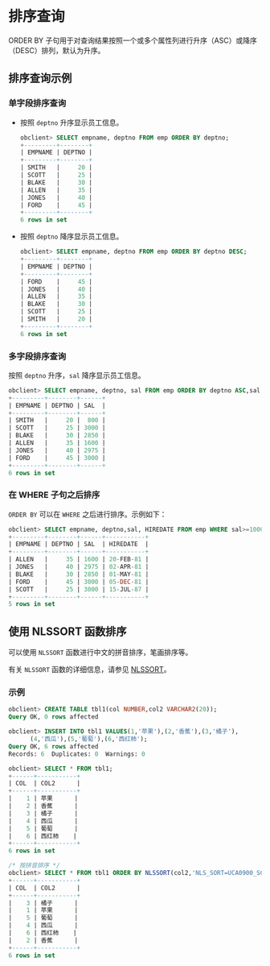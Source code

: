 # 排序查询

ORDER BY 子句用于对查询结果按照一个或多个属性列进行升序（ASC）或降序（DESC）排列，默认为升序。

## 排序查询示例

### 单字段排序查询

* 按照 `deptno` 升序显示员工信息。

  ```sql
  obclient> SELECT empname, deptno FROM emp ORDER BY deptno;
  +---------+--------+
  | EMPNAME | DEPTNO |
  +---------+--------+
  | SMITH   |     20 |
  | SCOTT   |     25 |
  | BLAKE   |     30 |
  | ALLEN   |     35 |
  | JONES   |     40 |
  | FORD    |     45 |
  +---------+--------+
  6 rows in set
  ```

* 按照 `deptno` 降序显示员工信息。

  ```sql
  obclient> SELECT empname, deptno FROM emp ORDER BY deptno DESC;
  +---------+--------+
  | EMPNAME | DEPTNO |
  +---------+--------+
  | FORD    |     45 |
  | JONES   |     40 |
  | ALLEN   |     35 |
  | BLAKE   |     30 |
  | SCOTT   |     25 |
  | SMITH   |     20 |
  +---------+--------+
  6 rows in set
  ```

### 多字段排序查询

按照 `deptno` 升序，`sal` 降序显示员工信息。

```sql
obclient> SELECT empname, deptno, sal FROM emp ORDER BY deptno ASC,sal DESC;
+---------+--------+------+
| EMPNAME | DEPTNO | SAL  |
+---------+--------+------+
| SMITH   |     20 |  800 |
| SCOTT   |     25 | 3000 |
| BLAKE   |     30 | 2850 |
| ALLEN   |     35 | 1600 |
| JONES   |     40 | 2975 |
| FORD    |     45 | 3000 |
+---------+--------+------+
6 rows in set
```

### 在 WHERE 子句之后排序

`ORDER BY` 可以在 `WHERE` 之后进行排序。示例如下：

```sql
obclient> SELECT empname, deptno,sal, HIREDATE FROM emp WHERE sal>=1000 ORDER BY HIREDATE;
+---------+--------+------+-----------+
| EMPNAME | DEPTNO | SAL  | HIREDATE  |
+---------+--------+------+-----------+
| ALLEN   |     35 | 1600 | 20-FEB-81 |
| JONES   |     40 | 2975 | 02-APR-81 |
| BLAKE   |     30 | 2850 | 01-MAY-81 |
| FORD    |     45 | 3000 | 05-DEC-81 |
| SCOTT   |     25 | 3000 | 15-JUL-87 |
+---------+--------+------+-----------+
5 rows in set
```

## 使用 NLSSORT 函数排序

可以使用 `NLSSORT` 函数进行中文的拼音排序，笔画排序等。

有关 `NLSSORT` 函数的详细信息，请参见 [NLSSORT](../../../7.reference/4.development-guide-refactoring/1.sql-syntax/3.common-tenant-of-oracle-mode/5.functions-of-oracle-mode/2.single-row-functions-of-oracle-mode/2.string-functions-that-return-a-string-of-oracle-mode/8.nlssort-of-oracle-mode.md)。

### 示例

```sql
obclient> CREATE TABLE tbl1(col NUMBER,col2 VARCHAR2(20));
Query OK, 0 rows affected

obclient> INSERT INTO tbl1 VALUES(1,'苹果'),(2,'香蕉'),(3,'橘子'),
      (4,'西瓜'),(5,'葡萄'),(6,'西红柿');
Query OK, 6 rows affected
Records: 6  Duplicates: 0  Warnings: 0

obclient> SELECT * FROM tbl1;
+------+-----------+
| COL  | COL2      |
+------+-----------+
|    1 | 苹果      |
|    2 | 香蕉      |
|    3 | 橘子      |
|    4 | 西瓜      |
|    5 | 葡萄      |
|    6 | 西红柿    |
+------+-----------+
6 rows in set

/* 按拼音排序 */
obclient> SELECT * FROM tbl1 ORDER BY NLSSORT(col2,'NLS_SORT=UCA0900_SCHINESE_PINYIN');
+------+-----------+
| COL  | COL2      |
+------+-----------+
|    3 | 橘子      |
|    1 | 苹果      |
|    5 | 葡萄      |
|    4 | 西瓜      |
|    6 | 西红柿    |
|    2 | 香蕉      |
+------+-----------+
6 rows in set
```
